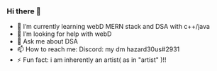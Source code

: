 ### Hi there 👋
- 🌱 I’m currently learning webD MERN stack and DSA with c++/java 
- 🤔 I’m looking for help with webD
- 💬 Ask me about DSA
- 📫 How to reach me: Discord: my dm hazard30us#2931
- ⚡ Fun fact: i am inherently an artist( as in "artist" )!!
<!--
**hazarde0us/hazarde0us** is a ✨ _special_ ✨ repository because its `README.md` (this file) appears on your GitHub profile.

Here are some ideas to get you started:

- 🔭 I’m currently working on ...
- 🌱 I’m currently learning ...
- 👯 I’m looking to collaborate on ...
- 🤔 I’m looking for help with ...
- 💬 Ask me about ...
- 📫 How to reach me: ...
- 😄 Pronouns: ...
- ⚡ Fun fact: ...
-->
